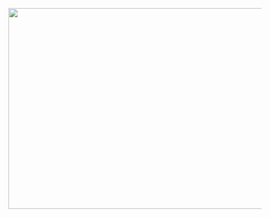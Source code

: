 <h2></h2>
<br/>

  <a href="https://github.com/devxb/gitanimals">
  <img
    src="https://render.gitanimals.org/farms/yth1122"
    width="1000"
    height="400"
  />
</a>
<br/>
